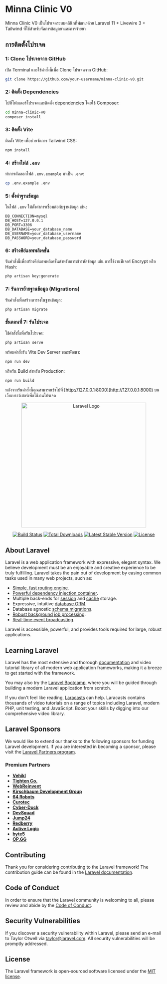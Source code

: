 
# Minna Clinic V0

Minna Clinic V0 เป็นโปรเจคระบบคลินิกที่พัฒนาด้วย Laravel 11 + Livewire 3 + Tailwind ที่ใช้สำหรับจัดการข้อมูลยาและการจ่ายยา

## การติดตั้งโปรเจค

### 1: Clone โปรเจคจาก GitHub

เปิด Terminal และใช้คำสั่งนี้เพื่อ Clone โปรเจคจาก GitHub:

```bash
git clone https://github.com/your-username/minna-clinic-v0.git
```

### 2: ติดตั้ง Dependencies

ไปที่โฟลเดอร์โปรเจคและติดตั้ง dependencies โดยใช้ Composer:

```bash
cd minna-clinic-v0
composer install
```

### 3: ติดตั้ง Vite

ติดตั้ง Vite เพื่อช่วยจัดการ Tailwind CSS:

```bash
npm install
```

### 4: สร้างไฟล์ `.env`

ทำการคัดลอกไฟล์ `.env.example` มาเป็น `.env`:

```bash
cp .env.example .env
```

### 5: ตั้งค่าฐานข้อมูล

ในไฟล์ `.env` ให้ตั้งค่าการเชื่อมต่อกับฐานข้อมูล เช่น:

```env
DB_CONNECTION=mysql
DB_HOST=127.0.0.1
DB_PORT=3306
DB_DATABASE=your_database_name
DB_USERNAME=your_database_username
DB_PASSWORD=your_database_password
```

### 6: สร้างคีย์แอพพลิเคชั่น

รันคำสั่งนี้เพื่อสร้างคีย์แอพพลิเคชั่นสำหรับการเข้ารหัสข้อมูล เช่น การใช้งานฟีเจอร์ Encrypt หรือ Hash:

```bash
php artisan key:generate
```

### 7: รันการย้ายฐานข้อมูล (Migrations)

รันคำสั่งเพื่อสร้างตารางในฐานข้อมูล:

```bash
php artisan migrate
```

### ขั้นตอนที่ 7: รันโปรเจค

ใช้คำสั่งนี้เพื่อรันโปรเจค:

```bash
php artisan serve
```
พร้อมคำสั่งรัน Vite Dev Server ขณะพัฒนา:

```bash
npm run dev
```
หรือรัน Build สำหรับ Production:

```bash
npm run build
```

หลังจากรันคำสั่งนี้คุณสามารถเข้าไปที่ [http://127.0.0.1:8000](http://127.0.0.1:8000) บนเว็บเบราว์เซอร์เพื่อใช้งานโปรเจค


<p align="center"><a href="https://laravel.com" target="_blank"><img src="https://raw.githubusercontent.com/laravel/art/master/logo-lockup/5%20SVG/2%20CMYK/1%20Full%20Color/laravel-logolockup-cmyk-red.svg" width="400" alt="Laravel Logo"></a></p>

<p align="center">
<a href="https://github.com/laravel/framework/actions"><img src="https://github.com/laravel/framework/workflows/tests/badge.svg" alt="Build Status"></a>
<a href="https://packagist.org/packages/laravel/framework"><img src="https://img.shields.io/packagist/dt/laravel/framework" alt="Total Downloads"></a>
<a href="https://packagist.org/packages/laravel/framework"><img src="https://img.shields.io/packagist/v/laravel/framework" alt="Latest Stable Version"></a>
<a href="https://packagist.org/packages/laravel/framework"><img src="https://img.shields.io/packagist/l/laravel/framework" alt="License"></a>
</p>

## About Laravel

Laravel is a web application framework with expressive, elegant syntax. We believe development must be an enjoyable and creative experience to be truly fulfilling. Laravel takes the pain out of development by easing common tasks used in many web projects, such as:

- [Simple, fast routing engine](https://laravel.com/docs/routing).
- [Powerful dependency injection container](https://laravel.com/docs/container).
- Multiple back-ends for [session](https://laravel.com/docs/session) and [cache](https://laravel.com/docs/cache) storage.
- Expressive, intuitive [database ORM](https://laravel.com/docs/eloquent).
- Database agnostic [schema migrations](https://laravel.com/docs/migrations).
- [Robust background job processing](https://laravel.com/docs/queues).
- [Real-time event broadcasting](https://laravel.com/docs/broadcasting).

Laravel is accessible, powerful, and provides tools required for large, robust applications.

## Learning Laravel

Laravel has the most extensive and thorough [documentation](https://laravel.com/docs) and video tutorial library of all modern web application frameworks, making it a breeze to get started with the framework.

You may also try the [Laravel Bootcamp](https://bootcamp.laravel.com), where you will be guided through building a modern Laravel application from scratch.

If you don't feel like reading, [Laracasts](https://laracasts.com) can help. Laracasts contains thousands of video tutorials on a range of topics including Laravel, modern PHP, unit testing, and JavaScript. Boost your skills by digging into our comprehensive video library.

## Laravel Sponsors

We would like to extend our thanks to the following sponsors for funding Laravel development. If you are interested in becoming a sponsor, please visit the [Laravel Partners program](https://partners.laravel.com).

### Premium Partners

- **[Vehikl](https://vehikl.com/)**
- **[Tighten Co.](https://tighten.co)**
- **[WebReinvent](https://webreinvent.com/)**
- **[Kirschbaum Development Group](https://kirschbaumdevelopment.com)**
- **[64 Robots](https://64robots.com)**
- **[Curotec](https://www.curotec.com/services/technologies/laravel/)**
- **[Cyber-Duck](https://cyber-duck.co.uk)**
- **[DevSquad](https://devsquad.com/hire-laravel-developers)**
- **[Jump24](https://jump24.co.uk)**
- **[Redberry](https://redberry.international/laravel/)**
- **[Active Logic](https://activelogic.com)**
- **[byte5](https://byte5.de)**
- **[OP.GG](https://op.gg)**

## Contributing

Thank you for considering contributing to the Laravel framework! The contribution guide can be found in the [Laravel documentation](https://laravel.com/docs/contributions).

## Code of Conduct

In order to ensure that the Laravel community is welcoming to all, please review and abide by the [Code of Conduct](https://laravel.com/docs/contributions#code-of-conduct).

## Security Vulnerabilities

If you discover a security vulnerability within Laravel, please send an e-mail to Taylor Otwell via [taylor@laravel.com](mailto:taylor@laravel.com). All security vulnerabilities will be promptly addressed.

## License

The Laravel framework is open-sourced software licensed under the [MIT license](https://opensource.org/licenses/MIT).
